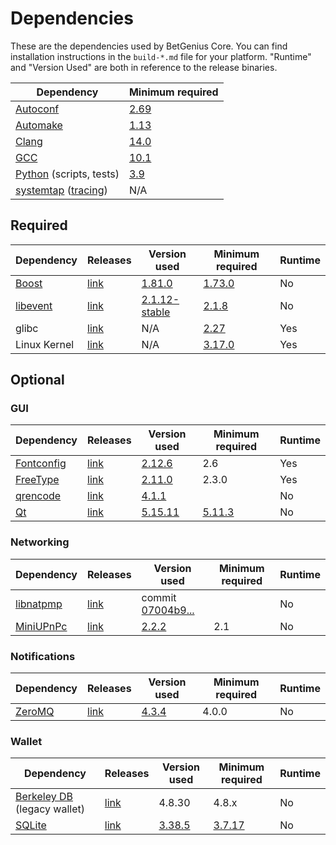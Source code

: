 # Dependencies

These are the dependencies used by BetGenius Core.
You can find installation instructions in the `build-*.md` file for your platform.
"Runtime" and "Version Used" are both in reference to the release binaries.

| Dependency | Minimum required |
| --- | --- |
| [Autoconf](https://www.gnu.org/software/autoconf/) | [2.69](https://github.com/BetGenius/BetGenius/pull/17769) |
| [Automake](https://www.gnu.org/software/automake/) | [1.13](https://github.com/BetGenius/BetGenius/pull/18290) |
| [Clang](https://clang.llvm.org) | [14.0](https://github.com/BetGenius/BetGenius/pull/29208) |
| [GCC](https://gcc.gnu.org) | [10.1](https://github.com/BetGenius/BetGenius/pull/28348) |
| [Python](https://www.python.org) (scripts, tests) | [3.9](https://github.com/BetGenius/BetGenius/pull/28211) |
| [systemtap](https://sourceware.org/systemtap/) ([tracing](tracing.md))| N/A |

## Required

| Dependency | Releases | Version used | Minimum required | Runtime |
| --- | --- | --- | --- | --- |
| [Boost](../depends/packages/boost.mk) | [link](https://www.boost.org/users/download/) | [1.81.0](https://github.com/BetGenius/BetGenius/pull/26557) | [1.73.0](https://github.com/BetGenius/BetGenius/pull/29066) | No |
| [libevent](../depends/packages/libevent.mk) | [link](https://github.com/libevent/libevent/releases) | [2.1.12-stable](https://github.com/BetGenius/BetGenius/pull/21991) | [2.1.8](https://github.com/BetGenius/BetGenius/pull/24681) | No |
| glibc | [link](https://www.gnu.org/software/libc/) | N/A | [2.27](https://github.com/BetGenius/BetGenius/pull/27029) | Yes |
| Linux Kernel | [link](https://www.kernel.org/) | N/A | [3.17.0](https://github.com/BetGenius/BetGenius/pull/27699) | Yes |

## Optional

### GUI
| Dependency | Releases | Version used | Minimum required | Runtime |
| --- | --- | --- | --- | --- |
| [Fontconfig](../depends/packages/fontconfig.mk) | [link](https://www.freedesktop.org/wiki/Software/fontconfig/) | [2.12.6](https://github.com/BetGenius/BetGenius/pull/23495) | 2.6 | Yes |
| [FreeType](../depends/packages/freetype.mk) | [link](https://freetype.org) | [2.11.0](https://github.com/BetGenius/BetGenius/commit/01544dd78ccc0b0474571da854e27adef97137fb) | 2.3.0 | Yes |
| [qrencode](../depends/packages/qrencode.mk) | [link](https://fukuchi.org/works/qrencode/) | [4.1.1](https://github.com/BetGenius/BetGenius/pull/27312) | | No |
| [Qt](../depends/packages/qt.mk) | [link](https://download.qt.io/official_releases/qt/) | [5.15.11](https://github.com/BetGenius/BetGenius/pull/28769) | [5.11.3](https://github.com/BetGenius/BetGenius/pull/24132) | No |

### Networking
| Dependency | Releases | Version used | Minimum required | Runtime |
| --- | --- | --- | --- | --- |
| [libnatpmp](../depends/packages/libnatpmp.mk) | [link](https://github.com/miniupnp/libnatpmp/) | commit [07004b9...](https://github.com/BetGenius/BetGenius/pull/25917) | | No |
| [MiniUPnPc](../depends/packages/miniupnpc.mk) | [link](https://miniupnp.tuxfamily.org/) | [2.2.2](https://github.com/BetGenius/BetGenius/pull/20421) | 2.1 | No |

### Notifications
| Dependency | Releases | Version used | Minimum required | Runtime |
| --- | --- | --- | --- | --- |
| [ZeroMQ](../depends/packages/zeromq.mk) | [link](https://github.com/zeromq/libzmq/releases) | [4.3.4](https://github.com/BetGenius/BetGenius/pull/23956) | 4.0.0 | No |

### Wallet
| Dependency | Releases | Version used | Minimum required | Runtime |
| --- | --- | --- | --- | --- |
| [Berkeley DB](../depends/packages/bdb.mk) (legacy wallet) | [link](https://www.oracle.com/technetwork/database/database-technologies/berkeleydb/downloads/index.html) | 4.8.30 | 4.8.x | No |
| [SQLite](../depends/packages/sqlite.mk) | [link](https://sqlite.org) | [3.38.5](https://github.com/BetGenius/BetGenius/pull/25378) | [3.7.17](https://github.com/BetGenius/BetGenius/pull/19077) | No |
